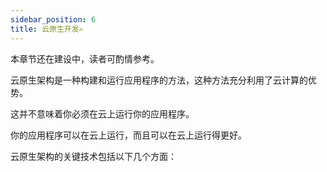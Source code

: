 ```yaml
---
sidebar_position: 6
title: 云原生开发✍️
---
```


本章节还在建设中，读者可酌情参考。

云原生架构是一种构建和运行应用程序的方法，这种方法充分利用了云计算的优势。

这并不意味着你必须在云上运行你的应用程序。

你的应用程序可以在云上运行，而且可以在云上运行得更好。

云原生架构的关键技术包括以下几个方面：

<DocCardList />